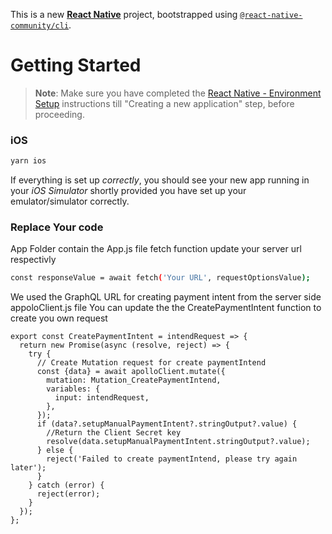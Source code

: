 This is a new [**React Native**](https://reactnative.dev) project, bootstrapped using [`@react-native-community/cli`](https://github.com/react-native-community/cli).

# Getting Started

>**Note**: Make sure you have completed the [React Native - Environment Setup](https://reactnative.dev/docs/environment-setup) instructions till "Creating a new application" step, before proceeding.


### iOS

```bash
yarn ios
```

If everything is set up _correctly_, you should see your new app running in your _iOS Simulator_ shortly provided you have set up your emulator/simulator correctly.

### Replace Your code

App Folder contain the App.js file fetch function update your server url respectivly 

```bash
const responseValue = await fetch('Your URL', requestOptionsValue);
```

We used the GraphQL URL for creating payment intent from the server side appoloClient.js file 
You can update the the CreatePaymentIntent function to create you own request

```
export const CreatePaymentIntent = intendRequest => {
  return new Promise(async (resolve, reject) => {
    try {
      // Create Mutation request for create paymentIntend
      const {data} = await apolloClient.mutate({
        mutation: Mutation_CreatePaymentIntend,
        variables: {
          input: intendRequest,
        },
      });
      if (data?.setupManualPaymentIntent?.stringOutput?.value) {
        //Return the Client Secret key
        resolve(data.setupManualPaymentIntent.stringOutput?.value);
      } else {
        reject('Failed to create paymentIntend, please try again later');
      }
    } catch (error) {
      reject(error);
    }
  });
};
```